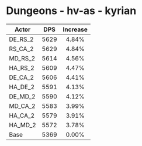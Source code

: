 # Dungeons - hv-as - kyrian
| Actor | DPS | Increase |
|---|:---:|:---:|
|DE_RS_2|5629|4.84%|
|RS_CA_2|5629|4.84%|
|MD_RS_2|5614|4.56%|
|HA_RS_2|5609|4.47%|
|DE_CA_2|5606|4.41%|
|HA_DE_2|5591|4.13%|
|DE_MD_2|5590|4.12%|
|MD_CA_2|5583|3.99%|
|HA_CA_2|5579|3.91%|
|HA_MD_2|5572|3.78%|
|Base|5369|0.00%|
